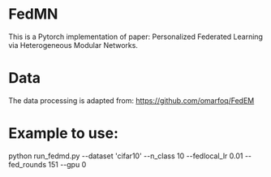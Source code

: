 # FedMN
This is a Pytorch implementation of paper: Personalized Federated Learning via Heterogeneous Modular Networks.

# Data
The data processing is adapted from: https://github.com/omarfoq/FedEM

# Example to use:
python run_fedmd.py --dataset 'cifar10' --n_class 10 --fedlocal_lr 0.01 --fed_rounds 151 --gpu 0
